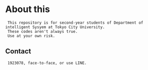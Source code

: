 # About this
     This repository is for second-year students of Department of intelligent Sysyem at Tokyo City University.
     These codes aren't always true.
     Use at your own risk.
## Contact
     1923078, face-to-face, or use LINE.
